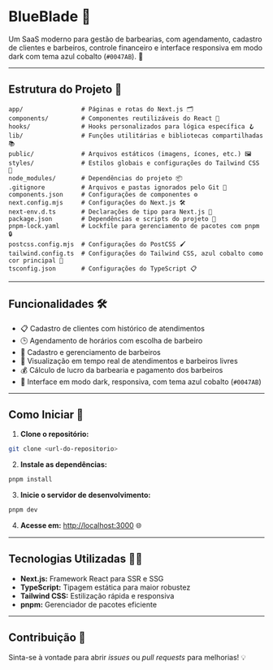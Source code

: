 # BlueBlade 🔵

Um SaaS moderno para gestão de barbearias, com agendamento, cadastro de clientes e barbeiros, controle financeiro e interface responsiva em modo dark com tema azul cobalto (`#0047AB`). 🚀

---

## Estrutura do Projeto 📂

```
app/                # Páginas e rotas do Next.js 🗂️
components/         # Componentes reutilizáveis do React 🧩
hooks/              # Hooks personalizados para lógica específica 🪝
lib/                # Funções utilitárias e bibliotecas compartilhadas 📚
public/             # Arquivos estáticos (imagens, ícones, etc.) 🖼️
styles/             # Estilos globais e configurações do Tailwind CSS 🎨
node_modules/       # Dependências do projeto 📦
.gitignore          # Arquivos e pastas ignorados pelo Git 🙈
components.json     # Configurações de componentes ⚙️
next.config.mjs     # Configurações do Next.js 🛠️
next-env.d.ts       # Declarações de tipo para Next.js 📝
package.json        # Dependências e scripts do projeto 📜
pnpm-lock.yaml      # Lockfile para gerenciamento de pacotes com pnpm 🔒
postcss.config.mjs  # Configurações do PostCSS 🖌️
tailwind.config.ts  # Configurações do Tailwind CSS, azul cobalto como cor principal 🔵
tsconfig.json       # Configurações do TypeScript 📋
```

---

## Funcionalidades 🛠️

- 📋 Cadastro de clientes com histórico de atendimentos
- 🕒 Agendamento de horários com escolha de barbeiro
- 💇 Cadastro e gerenciamento de barbeiros
- 👀 Visualização em tempo real de atendimentos e barbeiros livres
- 💰 Cálculo de lucro da barbearia e pagamento dos barbeiros
- 🌙 Interface em modo dark, responsiva, com tema azul cobalto (`#0047AB`)

---

## Como Iniciar 🚀

1. **Clone o repositório:**
  ```sh
  git clone <url-do-repositorio>
  ```

2. **Instale as dependências:**
  ```sh
  pnpm install
  ```

3. **Inicie o servidor de desenvolvimento:**
  ```sh
  pnpm dev
  ```

4. **Acesse em:** [http://localhost:3000](http://localhost:3000) 🌐

---

## Tecnologias Utilizadas 🧑‍💻

- **Next.js:** Framework React para SSR e SSG
- **TypeScript:** Tipagem estática para maior robustez
- **Tailwind CSS:** Estilização rápida e responsiva
- **pnpm:** Gerenciador de pacotes eficiente

---

## Contribuição 🤝

Sinta-se à vontade para abrir *issues* ou *pull requests* para melhorias! 💡
